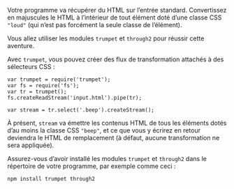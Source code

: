Votre programme va récupérer du HTML sur l’entrée standard.  Convertissez en
majuscules le HTML à l’intérieur de tout élément doté d’une classe CSS `"loud"`
(qui n’est pas forcément la seule classe de l’élément).

Vous allez utiliser les modules `trumpet` et `through2` pour réussir cette
aventure.

Avec `trumpet`, vous pouvez créer des flux de transformation attachés à des
sélecteurs CSS :

    var trumpet = require('trumpet');
    var fs = require('fs');
    var tr = trumpet();
    fs.createReadStream('input.html').pipe(tr);

    var stream = tr.select('.beep').createStream();

À présent, `stream` va émettre les contenus HTML de tous les éléments dotés
d’au moins la classe CSS `"beep"`, et ce que vous y écrirez en retour deviendra
le HTML de remplacement (à défaut, aucune transformation ne sera appliquée).

Assurez-vous d’avoir installé les modules `trumpet` et `through2` dans le
répertoire de votre programme, par exemple comme ceci :

    npm install trumpet through2
